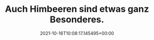 ---
date: '2021-10-16T10:08:17.145495+00:00'
found_at: '2014-12-05'
found_url: http://www.herbalessences.com/de-DE/spitzen-star-trockene-haarspitzen#
title: Auch Himbeeren sind etwas ganz Besonderes.
---
